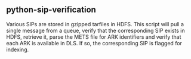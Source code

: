 python-sip-verification
---------------

Various SIPs are stored in gzipped tarfiles in HDFS. This script will pull a single message from a queue, verify that the corresponding SIP exists in HDFS, retrieve it, parse the METS file for ARK identifiers and verify that each ARK is available in DLS. If so, the corresponding SIP is flagged for indexing.

